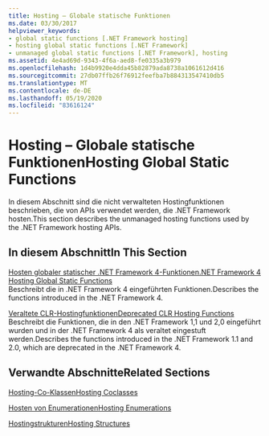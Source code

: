 ```yaml
---
title: Hosting – Globale statische Funktionen
ms.date: 03/30/2017
helpviewer_keywords:
- global static functions [.NET Framework hosting]
- hosting global static functions [.NET Framework]
- unmanaged global static functions [.NET Framework], hosting
ms.assetid: 4e4ad69d-9343-4f6a-aed8-fe0335a3b979
ms.openlocfilehash: 1d4b9920e4dda45b82879ada8738a1061612d416
ms.sourcegitcommit: 27db07ffb26f76912feefba7b884313547410db5
ms.translationtype: MT
ms.contentlocale: de-DE
ms.lasthandoff: 05/19/2020
ms.locfileid: "83616124"
---
```

# <a name="hosting-global-static-functions"></a><span data-ttu-id="73613-102">Hosting – Globale statische Funktionen</span><span class="sxs-lookup"><span data-stu-id="73613-102">Hosting Global Static Functions</span></span>
<span data-ttu-id="73613-103">In diesem Abschnitt sind die nicht verwalteten Hostingfunktionen beschrieben, die von APIs verwendet werden, die .NET Framework hosten.</span><span class="sxs-lookup"><span data-stu-id="73613-103">This section describes the unmanaged hosting functions used by the .NET Framework hosting APIs.</span></span>  
  
## <a name="in-this-section"></a><span data-ttu-id="73613-104">In diesem Abschnitt</span><span class="sxs-lookup"><span data-stu-id="73613-104">In This Section</span></span>  
 [<span data-ttu-id="73613-105">Hosten globaler statischer .NET Framework 4-Funktionen</span><span class="sxs-lookup"><span data-stu-id="73613-105">.NET Framework 4 Hosting Global Static Functions</span></span>](net-framework-4-hosting-global-static-functions.md)  
 <span data-ttu-id="73613-106">Beschreibt die in .NET Framework 4 eingeführten Funktionen.</span><span class="sxs-lookup"><span data-stu-id="73613-106">Describes the functions introduced in the .NET Framework 4.</span></span>  
  
 [<span data-ttu-id="73613-107">Veraltete CLR-Hostingfunktionen</span><span class="sxs-lookup"><span data-stu-id="73613-107">Deprecated CLR Hosting Functions</span></span>](deprecated-clr-hosting-functions.md)  
 <span data-ttu-id="73613-108">Beschreibt die Funktionen, die in den .NET Framework 1,1 und 2,0 eingeführt wurden und in der .NET Framework 4 als veraltet eingestuft werden.</span><span class="sxs-lookup"><span data-stu-id="73613-108">Describes the functions introduced in the .NET Framework 1.1 and 2.0, which are deprecated in the .NET Framework 4.</span></span>  
  
## <a name="related-sections"></a><span data-ttu-id="73613-109">Verwandte Abschnitte</span><span class="sxs-lookup"><span data-stu-id="73613-109">Related Sections</span></span>  
 [<span data-ttu-id="73613-110">Hosting-Co-Klassen</span><span class="sxs-lookup"><span data-stu-id="73613-110">Hosting Coclasses</span></span>](hosting-coclasses.md)  
  
 [<span data-ttu-id="73613-111">Hosten von Enumerationen</span><span class="sxs-lookup"><span data-stu-id="73613-111">Hosting Enumerations</span></span>](hosting-enumerations.md)  
  
 [<span data-ttu-id="73613-112">Hostingstrukturen</span><span class="sxs-lookup"><span data-stu-id="73613-112">Hosting Structures</span></span>](hosting-structures.md)
